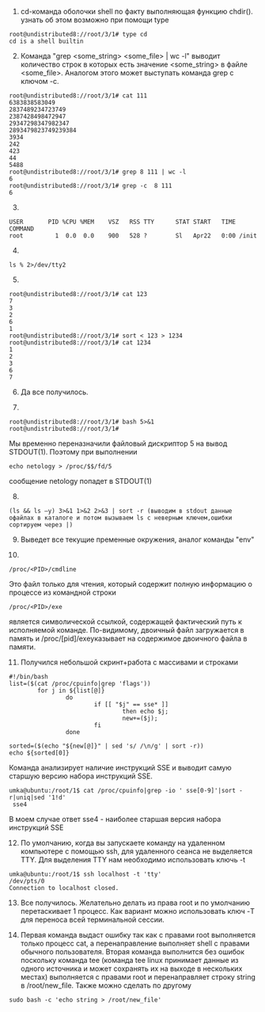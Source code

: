 1. cd-команда оболочки shell по факту выполняющая функцию chdir(). узнать об этом возможно при помощи type
```
root@undistributed8://root/3/1# type cd
cd is a shell builtin
```
2. Команда "grep <some_string> <some_file> | wc -l" выводит количество строк в которых есть значение <some_string> в файле <some_file>. Аналогом этого может выступать команда grep c ключом -с.
```
root@undistributed8://root/3/1# cat 111
6383838583049
2837489234723749
2387428498472947
29347298347982347
2893479823749239384
3934
242
423
44
5488
root@undistributed8://root/3/1# grep 8 111 | wc -l
6
root@undistributed8://root/3/1# grep -c  8 111
6
```
3. 
```
USER       PID %CPU %MEM    VSZ   RSS TTY      STAT START   TIME COMMAND
root         1  0.0  0.0    900   528 ?        Sl   Apr22   0:00 /init
```
4.
```
ls % 2>/dev/tty2
```
5.
```
root@undistributed8://root/3/1# cat 123
7
3
2
6
1
root@undistributed8://root/3/1# sort < 123 > 1234
root@undistributed8://root/3/1# cat 1234
1
2
3
6
7
```
6. Да все получилось.

7.
```
root@undistributed8://root/3/1# bash 5>&1
root@undistributed8://root/3/1#
```
Мы временно переназначили файловый дискриптор 5 на вывод STDOUT(1). Поэтому при выполнении
```
echo netology > /proc/$$/fd/5
```
сообщение netology попадет в STDOUT(1)

8.
```
(ls && ls —y) 3>&1 1>&2 2>&3 | sort -r (выводим в stdout данные офайлах в каталоге и потом вызываем ls с неверным ключем,ошибки сортируем через |)
```

9. Выведет все текущие пременные окружения, аналог команды "env"

10. 
```
/proc/<PID>/cmdline
```
Это файл только для чтения, который содержит полную информацию о процессе из командной строки
```
/proc/<PID>/exe
```
является символической ссылкой, содержащей фактический путь к исполняемой команде. По-видимому, двоичный файл загружается в память и /proc/[pid]/exeуказывает на содержимое двоичного файла в памяти.

11. Получился небольшой скринт+работа с массивами и строками
```
#!/bin/bash
list=($(cat /proc/cpuinfo|grep 'flags'))
        for j in ${list[@]}
                do
                        if [[ "$j" == sse* ]]
                                then echo $j;
                                new+=($j);
                        fi
                done

sorted=($(echo "${new[@]}" | sed 's/ /\n/g' | sort -r))
echo ${sorted[0]}
```
Команда анализирует наличие инструкций SSE и выводит самую старшую версию набора инструкций SSE.
```
umka@ubuntu:/root/1$ cat /proc/cpuinfo|grep -io ' sse[0-9]'|sort -r|uniq|sed '1!d'
 sse4
```
В моем случае ответ sse4 - наиболее старшая версия набора инструкций SSE

12. По умолчанию, когда вы запускаете команду на удаленном компьютере с помощью ssh, для удаленного сеанса не выделяется TTY. Для выделения TTY нам необходимо использовать ключь -t
```
umka@ubuntu:/root/1$ ssh localhost -t 'tty'
/dev/pts/0
Connection to localhost closed.
```

13. Все получилось. Желательно делать из права root и по умолчанию перетаскивает 1 процесс. Как вариант можно использовать ключ -T для переноса всей терминальной сессии.

14.  Первая команда выдаст ошибку так как с правами root выполняется только процесс cat, а перенаправление выполняет shell с правами обычного пользователя.
Вторая команда выполнится без ошибок поскольку команда tee (команда tee linux принимает данные из одного источника и может сохранять их на выходе в нескольких местах) выполняется с правами root и перенаправляет строку string в /root/new_file.
Также можно сделать по другому 
```
sudo bash -c 'echo string > /root/new_file'
```
